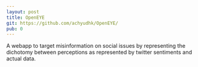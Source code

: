 ```yaml
---
layout: post
title: OpenEYE
git: https://github.com/achyudhk/OpenEYE/
pub: 0
---
```


A webapp to target misinformation on social issues by representing the dichotomy between perceptions as represented by twitter sentiments and actual data.